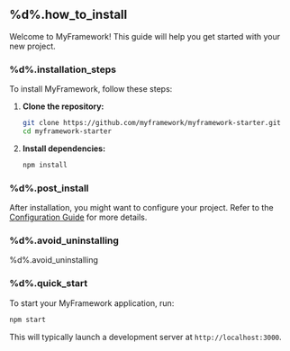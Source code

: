 ## %d%.how_to_install

Welcome to MyFramework! This guide will help you get started with your new project.

### %d%.installation_steps

To install MyFramework, follow these steps:

1.  **Clone the repository:**
    ```bash
    git clone https://github.com/myframework/myframework-starter.git
    cd myframework-starter
    ```
2.  **Install dependencies:**
    ```bash
    npm install
    ```

### %d%.post_install

After installation, you might want to configure your project.
Refer to the [Configuration Guide](%home_link%/configuration) for more details.

### %d%.avoid_uninstalling

%d%.avoid_uninstalling

### %d%.quick_start

To start your MyFramework application, run:

```bash
npm start
```
This will typically launch a development server at `http://localhost:3000`.